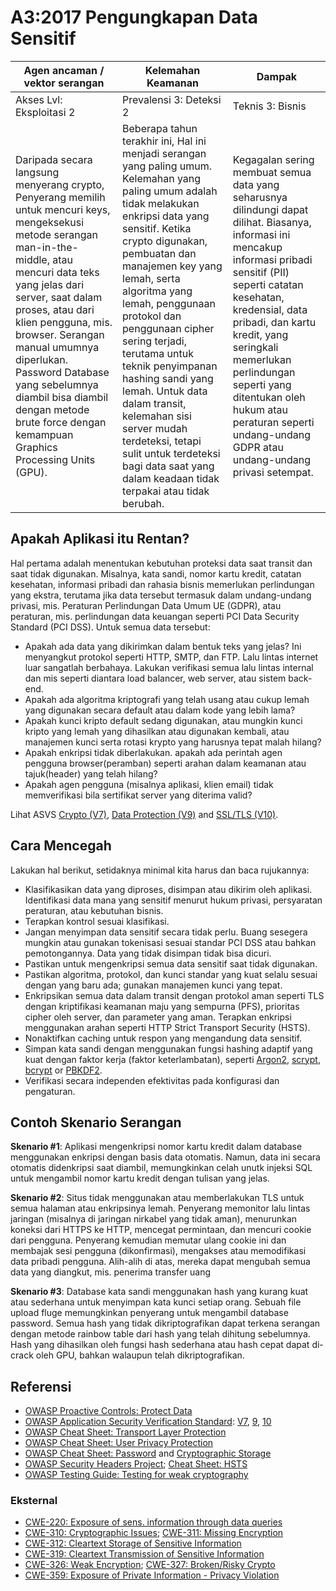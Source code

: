 # A3:2017 Pengungkapan Data Sensitif

| Agen ancaman / vektor serangan | Kelemahan Keamanan | Dampak |
| -- | -- | -- |
| Akses Lvl: Eksploitasi 2 | Prevalensi 3: Deteksi 2 | Teknis 3: Bisnis |
| Daripada secara langsung menyerang crypto, Penyerang memilih untuk mencuri keys, mengeksekusi metode serangan man-in-the-middle, atau mencuri data teks yang jelas dari server, saat dalam proses, atau dari klien pengguna, mis. browser. Serangan manual umumnya diperlukan. Password Database yang sebelumnya diambil bisa diambil dengan metode brute force dengan kemampuan Graphics Processing Units (GPU). | Beberapa tahun terakhir ini, Hal ini menjadi serangan yang paling umum. Kelemahan yang paling umum adalah tidak melakukan enkripsi data yang sensitif. Ketika crypto digunakan, pembuatan dan manajemen key yang lemah, serta algoritma yang lemah, penggunaan protokol dan penggunaan cipher sering terjadi, terutama untuk teknik penyimpanan hashing sandi yang lemah. Untuk data dalam transit, kelemahan sisi server mudah terdeteksi, tetapi sulit untuk terdeteksi bagi data saat yang dalam keadaan tidak terpakai atau tidak berubah. | Kegagalan sering membuat semua data yang seharusnya dilindungi dapat dilihat. Biasanya, informasi ini mencakup informasi pribadi sensitif (PII) seperti catatan kesehatan, kredensial, data pribadi, dan kartu kredit, yang seringkali memerlukan perlindungan seperti yang ditentukan oleh hukum atau peraturan seperti undang-undang GDPR atau undang-undang privasi setempat. |

## Apakah Aplikasi itu Rentan?

Hal pertama adalah menentukan kebutuhan proteksi data saat transit dan saat tidak digunakan. Misalnya, kata sandi, nomor kartu kredit, catatan kesehatan, informasi pribadi dan rahasia bisnis memerlukan perlindungan yang ekstra, terutama jika data tersebut termasuk dalam undang-undang privasi, mis. Peraturan Perlindungan Data Umum UE (GDPR), atau peraturan, mis. perlindungan data keuangan seperti PCI Data Security Standard (PCI DSS). Untuk semua data tersebut:

* Apakah ada data yang dikirimkan dalam bentuk teks yang jelas? Ini menyangkut protokol seperti HTTP, SMTP, dan FTP. Lalu lintas internet luar sangatlah berbahaya. Lakukan verifikasi semua lalu lintas internal dan mis seperti diantara load balancer, web server, atau sistem back-end.
* Apakah ada algoritma kriptografi yang telah usang atau cukup lemah yang digunakan secara default atau dalam kode yang lebih lama?
* Apakah kunci kripto default sedang digunakan, atau mungkin kunci kripto yang lemah yang dihasilkan atau digunakan kembali, atau manajemen kunci serta rotasi krypto yang harusnya tepat malah hilang?
* Apakah enkripsi tidak diberlakukan. apakah ada perintah agen pengguna browser(peramban) seperti arahan dalam keamanan atau tajuk(header) yang telah hilang?
* Apakah agen pengguna (misalnya aplikasi, klien email) tidak memverifikasi bila sertifikat server yang diterima valid?

Lihat ASVS [Crypto (V7)](https://www.owasp.org/index.php/ASVS_V7_Cryptography), [Data Protection (V9)](https://www.owasp.org/index.php/ASVS_V9_Data_Protection) and [SSL/TLS (V10)](https://www.owasp.org/index.php/ASVS_V10_Communications).

## Cara Mencegah

Lakukan hal berikut, setidaknya minimal kita harus dan baca rujukannya:

* Klasifikasikan data yang diproses, disimpan atau dikirim oleh aplikasi. Identifikasi data mana yang sensitif menurut hukum privasi, persyaratan peraturan, atau kebutuhan bisnis.
* Terapkan kontrol sesuai klasifikasi.
* Jangan menyimpan data sensitif secara tidak perlu. Buang sesegera mungkin atau gunakan tokenisasi sesuai standar PCI DSS atau bahkan pemotongannya. Data yang tidak disimpan tidak bisa dicuri.
* Pastikan untuk mengenkripsi semua data sensitif saat tidak digunakan.
* Pastikan algoritma, protokol, dan kunci standar yang kuat selalu sesuai dengan yang baru ada; gunakan manajemen kunci yang tepat.
* Enkripsikan semua data dalam transit dengan protokol aman seperti TLS dengan kriptifikasi keamanan maju yang sempurna (PFS), prioritas cipher oleh server, dan parameter yang aman. Terapkan enkripsi menggunakan arahan seperti HTTP Strict Transport Security (HSTS).
* Nonaktifkan caching untuk respon yang mengandung data sensitif.
* Simpan kata sandi dengan menggunakan fungsi hashing adaptif yang kuat dengan faktor kerja (faktor keterlambatan), seperti [Argon2](https://www.cryptolux.org/index.php/Argon2), [scrypt](https://wikipedia.org/wiki/Scrypt), [bcrypt](https://wikipedia.org/wiki/Bcrypt) or [PBKDF2](https://wikipedia.org/wiki/PBKDF2).
* Verifikasi secara independen efektivitas pada konfigurasi dan pengaturan.

## Contoh Skenario Serangan

**Skenario #1**: Aplikasi mengenkripsi nomor kartu kredit dalam database menggunakan enkripsi dengan basis data otomatis. Namun, data ini secara otomatis didenkripsi saat diambil, memungkinkan celah unutk injeksi SQL untuk mengambil nomor kartu kredit dengan tulisan yang jelas.

**Skenario #2**: Situs tidak menggunakan atau memberlakukan TLS untuk semua halaman atau enkripsinya lemah. Penyerang memonitor lalu lintas jaringan (misalnya di jaringan nirkabel yang tidak aman), menurunkan koneksi dari HTTPS ke HTTP, mencegat permintaan, dan mencuri cookie dari pengguna. Penyerang kemudian memutar ulang cookie ini dan membajak sesi pengguna (dikonfirmasi), mengakses atau memodifikasi data pribadi pengguna. Alih-alih di atas, mereka dapat mengubah semua data yang diangkut, mis. penerima transfer uang

**Skenario #3**: Database kata sandi menggunakan hash yang kurang kuat atau sederhana untuk menyimpan kata kunci setiap orang. Sebuah file upload fluge memungkinkan penyerang untuk mengambil database password. Semua hash yang tidak dikriptografikan dapat terkena serangan dengan metode rainbow table dari hash yang telah dihitung sebelumnya. Hash yang dihasilkan oleh fungsi hash sederhana atau hash cepat dapat di-crack oleh GPU, bahkan walaupun telah dikriptografikan.

## Referensi

* [OWASP Proactive Controls: Protect Data](https://www.owasp.org/index.php/OWASP_Proactive_Controls#7:_Protect_Data)
* [OWASP Application Security Verification Standard]((https://www.owasp.org/index.php/Category:OWASP_Application_Security_Verification_Standard_Project)): [V7](https://www.owasp.org/index.php/ASVS_V7_Cryptography), [9](https://www.owasp.org/index.php/ASVS_V9_Data_Protection), [10](https://www.owasp.org/index.php/ASVS_V10_Communications)
* [OWASP Cheat Sheet: Transport Layer Protection](https://www.owasp.org/index.php/Transport_Layer_Protection_Cheat_Sheet)
* [OWASP Cheat Sheet: User Privacy Protection](https://www.owasp.org/index.php/User_Privacy_Protection_Cheat_Sheet)
* [OWASP Cheat Sheet: Password](https://www.owasp.org/index.php/Password_Storage_Cheat_Sheet) and [Cryptographic Storage](https://www.owasp.org/index.php/Cryptographic_Storage_Cheat_Sheet)
* [OWASP Security Headers Project](https://www.owasp.org/index.php/OWASP_Secure_Headers_Project); [Cheat Sheet: HSTS](https://www.owasp.org/index.php/HTTP_Strict_Transport_Security_Cheat_Sheet)
* [OWASP Testing Guide: Testing for weak cryptography](https://www.owasp.org/index.php/Testing_for_weak_Cryptography)

### Eksternal

* [CWE-220: Exposure of sens. information through data queries](https://cwe.mitre.org/data/definitions/220.html)
* [CWE-310: Cryptographic Issues](https://cwe.mitre.org/data/definitions/310.html); [CWE-311: Missing Encryption](https://cwe.mitre.org/data/definitions/311.html)
* [CWE-312: Cleartext Storage of Sensitive Information](https://cwe.mitre.org/data/definitions/312.html)
* [CWE-319: Cleartext Transmission of Sensitive Information](https://cwe.mitre.org/data/definitions/319.html)
* [CWE-326: Weak Encryption](https://cwe.mitre.org/data/definitions/326.html); [CWE-327: Broken/Risky Crypto](https://cwe.mitre.org/data/definitions/327.html)
* [CWE-359: Exposure of Private Information - Privacy Violation](https://cwe.mitre.org/data/definitions/359.html)
